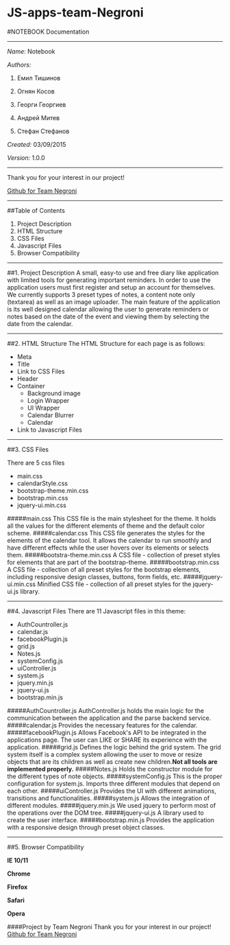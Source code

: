 # JS-apps-team-Negroni
#NOTEBOOK Documentation
***
*Name:* Notebook

*Authors:*   

1. Емил Тишинов

2. Огнян Косов

3. Георги Георгиев

4. Андрей Митев

5. Стефан Стефанов

*Created:* 03/09/2015

*Version:* 1.0.0
***
Thank you for your interest in our project! 

<a href="https://github.com/TeamNegroni/JS-apps-team-Negroni" alt="Project-Adress">Github for Team Negroni</a>
***
##Table of Contents
1. Project Description
2. HTML Structure
3. CSS Files
4. Javascript Files
5. Browser Compatibility
***
##1. Project Description
A small, easy-to use and free diary like application with limited tools for generating important reminders. In order to use the application users must first register and setup an account for themselves. We currently supports 3 preset types of notes, a content note only (textarea) as well as an image uploader. The main feature of the application is its well designed calendar allowing the user to generate reminders or notes based on the date of the event and viewing them by selecting the date from the calendar. 
***
##2. HTML Structure
The HTML Structure for each page is as follows:
 
* Meta
* Title
* Link to CSS Files
* Header
* Container
	* Background image
	* Login Wrapper
	* UI Wrapper
	* Calendar Blurrer
	* Calendar
* Link to Javascript Files
***

##3. CSS Files

There are 5 css files
* main.css
* calendarStyle.css
* bootstrap-theme.min.css
* bootstrap.min.css
* jquery-ui.min.css
 
#####main.css
This CSS file is the main stylesheet for the theme. It holds all the values for the different elements of theme and the default color scheme.
#####calendar.css
This CSS file generates the styles for the elements of the calendar tool. It allows the calendar to run smoothly and have different effects while the user hovers over its elements or selects them.
#####bootstra-theme.min.css
A CSS file - collection of preset styles for elements that are part of the bootstrap-theme.
#####bootstrap.min.css
A CSS file - collection of all preset styles for the bootstrap elements, including responsive design classes, buttons, form fields, etc.
#####jquery-ui.min.css
Minified CSS file - collection of all preset styles for the jquery-ui.js library.
***
##4. Javascript Files
There are 11 Javascript files in this theme:
 
* AuthCountroller.js
* calendar.js
* facebookPlugin.js
* grid.js
* Notes.js
* systemConfig.js
* uiController.js
* system.js
* jquery.min.js
* jquery-ui.js
* bootstrap.min.js 
 
#####AuthCountroller.js
AuthController.js holds the main logic for the communication between the application and the parse backend service.
#####calendar.js
Provides the necessary features for the calendar.
#####facebookPlugin.js
Allows Facebook's API to be integrated in the applications page. The user can LIKE or SHARE its experience with the application.
#####grid.js
Defines the logic behind the grid system. The grid system itself is a complex system allowing the user to move or resize objects that are its children as well as create new children.**Not all tools are implemented properly.**
#####Notes.js
Holds the constructor module for the different types of note objects.
#####systemConfig.js
This is the proper configuration for system.js. Imports three different modules that depend on each other.
#####uiController.js
Provides the UI with different animations, transitions and functionalities.
#####system.js
Allows the integration of different modules.
#####jquery.min.js
We used jquery to perform most of the operations over the DOM tree.
#####jquery-ui.js
A library used to create the user interface.
#####bootstrap.min.js 
Provides the application with a responsive design through preset object classes.
***
##5. Browser Compatibility
  
**IE 10/11**

**Chrome**  

**Firefox** 
 
**Safari** 

**Opera**

####Project by Team Negroni
Thank you for your interest in our project! 
<a href="https://github.com/TeamNegroni/JS-apps-team-Negroni" alt="Project-Adress">Github for Team Negroni</a>
